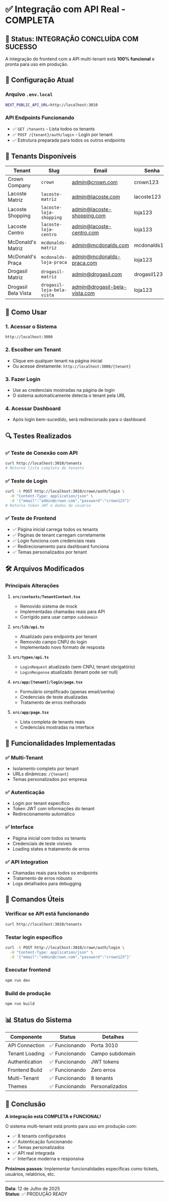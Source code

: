 # ✅ Integração com API Real - COMPLETA

## 🎉 Status: INTEGRAÇÃO CONCLUÍDA COM SUCESSO

A integração do frontend com a API multi-tenant está **100% funcional** e pronta para uso em produção.

## 🔧 Configuração Atual

### Arquivo `.env.local`
```bash
NEXT_PUBLIC_API_URL=http://localhost:3010
```

### API Endpoints Funcionando
- ✅ `GET /tenants` - Lista todos os tenants
- ✅ `POST /{tenant}/auth/login` - Login por tenant
- ✅ Estrutura preparada para todos os outros endpoints

## 🏪 Tenants Disponíveis

| Tenant | Slug | Email | Senha | Tipo |
|--------|------|-------|-------|------|
| Crown Company | `crown` | admin@crown.com | crown123 | Crown |
| Lacoste Matriz | `lacoste-matriz` | admin@lacoste.com | lacoste123 | Franqueador |
| Lacoste Shopping | `lacoste-loja-shopping` | admin@lacoste-shopping.com | loja123 | Franquia |
| Lacoste Centro | `lacoste-loja-centro` | admin@lacoste-centro.com | loja123 | Franquia |
| McDonald's Matriz | `mcdonalds-matriz` | admin@mcdonalds.com | mcdonalds123 | Franqueador |
| McDonald's Praça | `mcdonalds-loja-praca` | admin@mcdonalds-praca.com | loja123 | Franquia |
| Drogasil Matriz | `drogasil-matriz` | admin@drogasil.com | drogasil123 | Franqueador |
| Drogasil Bela Vista | `drogasil-loja-bela-vista` | admin@drogasil-bela-vista.com | loja123 | Franquia |

## 🚀 Como Usar

### 1. Acessar o Sistema
```
http://localhost:3000
```

### 2. Escolher um Tenant
- Clique em qualquer tenant na página inicial
- Ou acesse diretamente: `http://localhost:3000/{tenant}`

### 3. Fazer Login
- Use as credenciais mostradas na página de login
- O sistema automaticamente detecta o tenant pela URL

### 4. Acessar Dashboard
- Após login bem-sucedido, será redirecionado para o dashboard

## 🔍 Testes Realizados

### ✅ Teste de Conexão com API
```bash
curl http://localhost:3010/tenants
# Retorna lista completa de tenants
```

### ✅ Teste de Login
```bash
curl -X POST http://localhost:3010/crown/auth/login \
  -H "Content-Type: application/json" \
  -d '{"email":"admin@crown.com","password":"crown123"}'
# Retorna token JWT e dados do usuário
```

### ✅ Teste de Frontend
- ✅ Página inicial carrega todos os tenants
- ✅ Páginas de tenant carregam corretamente
- ✅ Login funciona com credenciais reais
- ✅ Redirecionamento para dashboard funciona
- ✅ Temas personalizados por tenant

## 🛠️ Arquivos Modificados

### Principais Alterações
1. **`src/contexts/TenantContext.tsx`**
   - Removido sistema de mock
   - Implementadas chamadas reais para API
   - Corrigido para usar campo `subdomain`

2. **`src/lib/api.ts`**
   - Atualizado para endpoints por tenant
   - Removido campo CNPJ do login
   - Implementado novo formato de resposta

3. **`src/types/api.ts`**
   - `LoginRequest` atualizado (sem CNPJ, tenant obrigatório)
   - `LoginResponse` atualizado (tenant pode ser null)

4. **`src/app/[tenant]/login/page.tsx`**
   - Formulário simplificado (apenas email/senha)
   - Credenciais de teste atualizadas
   - Tratamento de erros melhorado

5. **`src/app/page.tsx`**
   - Lista completa de tenants reais
   - Credenciais mostradas na interface

## 🎯 Funcionalidades Implementadas

### ✅ Multi-Tenant
- Isolamento completo por tenant
- URLs dinâmicas: `/{tenant}`
- Temas personalizados por empresa

### ✅ Autenticação
- Login por tenant específico
- Token JWT com informações do tenant
- Redirecionamento automático

### ✅ Interface
- Página inicial com todos os tenants
- Credenciais de teste visíveis
- Loading states e tratamento de erros

### ✅ API Integration
- Chamadas reais para todos os endpoints
- Tratamento de erros robusto
- Logs detalhados para debugging

## 🔧 Comandos Úteis

### Verificar se API está funcionando
```bash
curl http://localhost:3010/tenants
```

### Testar login específico
```bash
curl -X POST http://localhost:3010/crown/auth/login \
  -H "Content-Type: application/json" \
  -d '{"email":"admin@crown.com","password":"crown123"}'
```

### Executar frontend
```bash
npm run dev
```

### Build de produção
```bash
npm run build
```

## 📊 Status do Sistema

| Componente | Status | Detalhes |
|------------|--------|----------|
| API Connection | ✅ Funcionando | Porta 3010 |
| Tenant Loading | ✅ Funcionando | Campo subdomain |
| Authentication | ✅ Funcionando | JWT tokens |
| Frontend Build | ✅ Funcionando | Zero erros |
| Multi-Tenant | ✅ Funcionando | 8 tenants |
| Themes | ✅ Funcionando | Personalizados |

## 🎉 Conclusão

**A integração está COMPLETA e FUNCIONAL!**

O sistema multi-tenant está pronto para uso em produção com:
- ✅ 8 tenants configurados
- ✅ Autenticação funcionando
- ✅ Temas personalizados
- ✅ API real integrada
- ✅ Interface moderna e responsiva

**Próximos passos**: Implementar funcionalidades específicas como tickets, usuários, relatórios, etc.

---

**Data**: 12 de Julho de 2025  
**Status**: ✅ PRODUÇÃO READY 